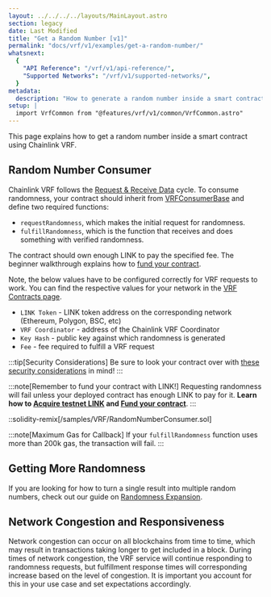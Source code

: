 ```yaml
---
layout: ../../../../layouts/MainLayout.astro
section: legacy
date: Last Modified
title: "Get a Random Number [v1]"
permalink: "docs/vrf/v1/examples/get-a-random-number/"
whatsnext:
  {
    "API Reference": "/vrf/v1/api-reference/",
    "Supported Networks": "/vrf/v1/supported-networks/",
  }
metadata:
  description: "How to generate a random number inside a smart contract using Chainlink VRF."
setup: |
  import VrfCommon from "@features/vrf/v1/common/VrfCommon.astro"
---
```


<VrfCommon />

This page explains how to get a random number inside a smart contract using Chainlink VRF.

## Random Number Consumer

Chainlink VRF follows the [Request & Receive Data](/any-api/introduction/) cycle. To consume randomness, your contract should inherit from [VRFConsumerBase](https://github.com/smartcontractkit/chainlink/blob/master/contracts/src/v0.8/VRFConsumerBase.sol) and define two required functions:

- `requestRandomness`, which makes the initial request for randomness.
- `fulfillRandomness`, which is the function that receives and does something with verified randomness.

The contract should own enough LINK to pay the specified fee. The beginner walkthrough explains how to [fund your contract](/resources/fund-your-contract/).

Note, the below values have to be configured correctly for VRF requests to work. You can find the respective values for your network in the [VRF Contracts page](/vrf/v1/supported-networks).

- `LINK Token` - LINK token address on the corresponding network (Ethereum, Polygon, BSC, etc)
- `VRF Coordinator` - address of the Chainlink VRF Coordinator
- `Key Hash` - public key against which randomness is generated
- `Fee` - fee required to fulfill a VRF request

:::tip[Security Considerations]
Be sure to look your contract over with [these security considerations](/vrf/v1/security) in mind!
:::

:::note[Remember to fund your contract with LINK!]
Requesting randomness will fail unless your deployed contract has enough LINK to pay for it. **Learn how to [Acquire testnet LINK](/resources/acquire-link/) and [Fund your contract](/resources/fund-your-contract/)**.
:::

::solidity-remix[/samples/VRF/RandomNumberConsumer.sol]

:::note[Maximum Gas for Callback]
If your `fulfillRandomness` function uses more than 200k gas, the transaction will fail.
:::

## Getting More Randomness

If you are looking for how to turn a single result into multiple random numbers, check out our guide on [Randomness Expansion](/vrf/v1/best-practices/#getting-multiple-random-numbers).

## Network Congestion and Responsiveness

Network congestion can occur on all blockchains from time to time, which may result in transactions taking longer to get included in a block. During times of network congestion, the VRF service will continue responding to randomness requests, but fulfillment response times will corresponding increase based on the level of congestion. It is important you account for this in your use case and set expectations accordingly.
